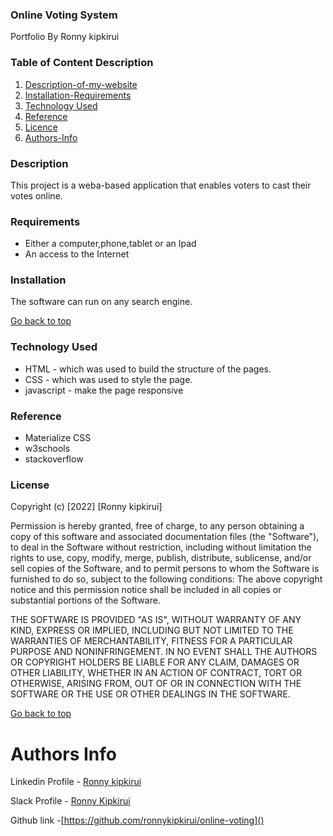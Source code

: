 ### Online Voting System

Portfolio By Ronny kipkirui

### Table of Content Description

1. [Description-of-my-website](#More-details-about-the-project)
2. [Installation-Requirements]()
3. [Technology Used](#Explains-the-tools-used)
4. [Reference]()
5. [Licence]()
6. [Authors-Info]()

### Description

This project is a weba-based application that enables voters to cast their votes online.

### Requirements

* Either a computer,phone,tablet or an Ipad
* An access to the Internet

### Installation

The software can run on any search engine.

[Go back to top](go-back-to-top)

### Technology Used

* HTML - which was used to build the structure of the pages.
* CSS - which was used to style the page.
* javascript - make the page responsive

### Reference

* Materialize CSS
* w3schools
* stackoverflow

### License

Copyright (c) [2022] [Ronny kipkirui]

Permission is hereby granted, free of charge, to any person obtaining a copy of this software and associated documentation files (the "Software"), to deal in the Software without restriction, including without limitation the rights to use, copy, modify, merge, publish, distribute, sublicense, and/or sell copies of the Software, and to permit persons to whom the Software is furnished to do so, subject to the following conditions:
The above copyright notice and this permission notice shall be included in all copies or substantial portions of the Software.

THE SOFTWARE IS PROVIDED "AS IS", WITHOUT WARRANTY OF ANY KIND, EXPRESS OR IMPLIED, INCLUDING BUT NOT LIMITED TO THE WARRANTIES OF MERCHANTABILITY, FITNESS FOR A PARTICULAR PURPOSE AND NONINFRINGEMENT. IN NO EVENT SHALL THE AUTHORS OR COPYRIGHT HOLDERS BE LIABLE FOR ANY CLAIM, DAMAGES OR OTHER LIABILITY, WHETHER IN AN ACTION OF CONTRACT, TORT OR OTHERWISE, ARISING FROM, OUT OF OR IN CONNECTION WITH THE SOFTWARE OR THE USE OR OTHER DEALINGS IN THE SOFTWARE.

[Go back to top](Go-Back-to-top)

# Authors Info

Linkedin Profile - [Ronny kipkirui]()

Slack Profile - [Ronny Kipkirui]()

Github link -[https://github.com/ronnykipkirui/online-voting]()
